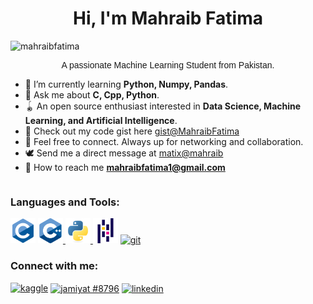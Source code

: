 <h1 align="center">Hi, I'm Mahraib Fatima</h1>
<p align="left"> <img src="https://komarev.com/ghpvc/?username=mahraibfatima&label=Profile%20views&color=0e75b6&style=flat" alt="mahraibfatima"/></p>
<p style="text-align: center;font-family:Arial">A passionate Machine Learning Student from Pakistan.</h3>

- 🌱 I’m currently learning **Python, Numpy, Pandas**.
- 🧩 Ask me about **C, Cpp, Python**. 
- 🪀 An open source enthusiast interested in **Data Science, Machine Learning, and Artificial Intelligence**.
- 🐜 Check out my code gist here [gist@MahraibFatima](https://gist.github.com/MahraibFatima)
- 🤍 Feel free to connect. Always up for networking and collaboration.
- 🕊️ Send me a direct message at [matix@mahraib](https://matrix.to/#/@mahraibfatima:gitter.im)
- 👀 How to reach me **mahraibfatima1@gmail.com**



<div style="display: flex; justify-content: space-between; align-items: flex-start;"></div>
<h3>Languages and Tools:</h3>
<div>
<a href="https://www.cprogramming.com/" target="_blank" rel="noreferrer"><img src="https://raw.githubusercontent.com/devicons/devicon/master/icons/c/c-original.svg" alt="c" width="40" height="40"/></a>
<a href="https://www.w3schools.com/cpp/" target="_blank" rel="noreferrer"> <img src="https://raw.githubusercontent.com/devicons/devicon/master/icons/cplusplus/cplusplus-original.svg" alt="cplusplus" width="40" height="40"/</a> 
<a href="https://www.python.org" target="_blank" rel="noreferrer"> <img src="https://raw.githubusercontent.com/devicons/devicon/master/icons/python/python-original.svg" alt="python" width="40" height="40"/> </a> 
<a href="https://pandas.pydata.org/" target="_blank" rel="noreferrer"> <img src="https://raw.githubusercontent.com/devicons/devicon/2ae2a900d2f041da66e950e4d48052658d850630/icons/pandas/pandas-original.svg" alt="pandas" width="40" height="40"/></a>  
<a href="https://git-scm.com/" target="_blank" rel="noreferrer"> <img src="https://www.vectorlogo.zone/logos/git-scm/git-scm-icon.svg" alt="git" width="40" height="40"/> </a> 
</div>

<h3 align="left">Connect with me:</h3>
<p align="left">
<a href="https://www.kaggle.com/jamiyat" target="_blank"><img src="https://raw.githubusercontent.com/rahuldkjain/github-profile-readme-generator/master/src/images/icons/Social/kaggle.svg" alt="kaggle" width="20" height="20"/></a>
<a href="https://discordapp.com/users/1045897601540689941" target="blank"><img align="center" src="https://raw.githubusercontent.com/rahuldkjain/github-profile-readme-generator/master/src/images/icons/Social/discord.svg" alt="jamiyat #8796" height="35" width="40" /></a>
<a href="https://www.linkedin.com/in/mahraib-fatima/" target="blank"><img align="center" src="https://raw.githubusercontent.com/rahuldkjain/github-profile-readme-generator/master/src/images/icons/Social/linked-in-alt.svg" alt="linkedin" height="30" width="30" /></a>
</p>
